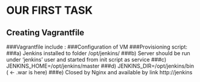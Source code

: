 #                                                  OUR FIRST TASK
## Creating Vagrantfile 
###Vagrantfile include :
###Configuration of VM
###Provisioning script:
###a) Jenkins installed to folder /opt/jenkins/
###b) Server should be run under ‘jenkins’ user and started from init script as service
###c) JENKINS_HOME=/opt/jenkins/master
###d) JENKINS_DIR=/opt/jenkins/bin  ( <- .war is here)
###e) Closed by Nginx and available by link http://jenkins
